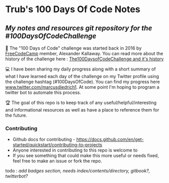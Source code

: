 # __Trub's 100 Days Of Code Notes__

## _My notes and resources git repository for the #100DaysOfCodeChallenge_

📖 The "100 Days of Code" challenge was started back in 2016 by [FreeCodeCamp](www.freecodecamp.org) member, Alexander Kallaway. You can read more about the history of the challenge here : [The100DaysofCodeChallenge and it's history](https://www.freecodecamp.org/news/the-crazy-history-of-the-100daysofcode-challenge-and-why-you-should-try-it-for-2018-6c89a76e298d/)

💻 I have been sharing my daily progress along with a short summary of what I have learned each day of the challenge on my Twitter profile using the challenge hashtag (#100DaysOfCode). You can find my progress here www.twitter.com/marcusdiedrich1. At some point I'm hoping to program a twitter bot to automate this process.

🏆 The goal of this repo is to keep track of any useful/helpful/interesting and informational resources as well as have a place to reference them for the future.

### Contributing

- Github docs for contributing - <https://docs.github.com/en/get-started/quickstart/contributing-to-projects>
- Anyone interested in contributing to this repo is welcome to
- If you see something that could make this more useful or needs fixed, feel free to make an issue or fork the repo.

todo : _add badges section, needs index/contents/directory, gitbook?, twitterbot?_
